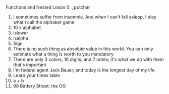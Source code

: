 Functions and Nested Loops
0. _putchar
1. I sometimes suffer from insomnia. And when I can't fall asleep, I play what I call the alphabet game   
2. 10 x alphabet   
3. islower   
4. isalpha   
5. Sign   
6. There is no such thing as absolute value in this world. You can only estimate what a thing is worth to you
mandatory   
7. There are only 3 colors, 10 digits, and 7 notes; it's what we do with them that's important
8. I'm federal agent Jack Bauer, and today is the longest day of my life   
9. Learn your times table   
10. a + b   
11. 98 Battery Street, the OG
